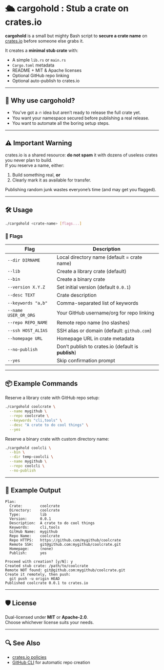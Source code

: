 # 🛳️ cargohold : Stub a crate on crates.io

**cargohold** is a small but mighty Bash script to **secure a crate name** on [crates.io](https://crates.io) before someone else grabs it.

It creates a **minimal stub crate** with:
- A simple `lib.rs` or `main.rs`
- `Cargo.toml` metadata
- README + MIT & Apache licenses
- Optional GitHub repo linking
- Optional auto-publish to crates.io

---

## 🧩 Why use cargohold?
- You’ve got a 🔥 idea but aren’t ready to release the full crate yet.
- You want your namespace secured before publishing a real release.
- You want to automate all the boring setup steps.

---

## ⚠️ **Important Warning**
crates.io is a shared resource: **do not spam** it with dozens of useless crates you never plan to build.  
If you reserve a name, either:
1. Build something real, **or**
2. Clearly mark it as available for transfer.

Publishing random junk wastes everyone’s time (and may get you flagged).

---

## 🛠️ Usage

```bash
./cargohold <crate-name> [flags...]
```

### 🏴 Flags
| Flag | Description |
|------|-------------|
| `--dir DIRNAME`      | Local directory name (default = crate name) |
| `--lib`              | Create a library crate (default) |
| `--bin`              | Create a binary crate |
| `--version X.Y.Z`    | Set initial version (default `0.0.1`) |
| `--desc TEXT`        | Crate description |
| `--keywords "a,b"`   | Comma-separated list of keywords |
| `--name USER_OR_ORG` | Your GitHub username/org for repo linking |
| `--repo REPO_NAME`   | Remote repo name (no slashes) |
| `--ssh HOST_ALIAS`   | SSH alias or domain (default: `github.com`) |
| `--homepage URL`     | Homepage URL in crate metadata |
| `--no-publish`       | Don’t publish to crates.io (default is **publish**) |
| `--yes`              | Skip confirmation prompt |

---

## 📦 Example Commands

Reserve a library crate with GitHub repo setup:
```bash
./cargohold coolcrate \
  --name mygithub \
  --repo coolcrate \
  --keywords "cli,tools" \
  --desc "A crate to do cool things" \
  --yes
```

Reserve a binary crate with custom directory name:
```bash
./cargohold coolcli \
  --bin \
  --dir temp-coolcli \
  --name mygithub \
  --repo coolcli \
  --no-publish
```

---

## 📜 Example Output
```
Plan:
  Crate:        coolcrate
  Directory:    coolcrate
  Type:         lib
  Version:      0.0.1
  Description:  A crate to do cool things
  Keywords:     cli,tools
  GitHub Name:  mygithub
  Repo Name:    coolcrate
  Repo HTTPS:   https://github.com/mygithub/coolcrate
  Remote SSH:   git@github.com:mygithub/coolcrate.git
  Homepage:     (none)
  Publish:      yes

Proceed with creation? [y/N]: y
Created stub crate: /path/to/coolcrate
Remote NOT found: git@github.com:mygithub/coolcrate.git
Create it remotely, then push:
  git push -u origin HEAD
Published coolcrate 0.0.1 to crates.io
```

---

## 🛡️ License
Dual-licensed under **MIT** or **Apache-2.0**.  
Choose whichever license suits your needs.

---

## 🔍 See Also
- [crates.io policies](https://doc.rust-lang.org/cargo/reference/publishing.html)
- [GitHub CLI](https://cli.github.com/) for automatic repo creation
